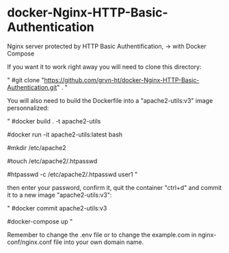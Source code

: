 # docker-Nginx-HTTP-Basic-Authentication
Nginx server protected by HTTP Basic Authentification, -> with Docker Compose

If you want it to work right away you will need to clone this directory:

"
#git clone "https://github.com/grvn-ht/docker-Nginx-HTTP-Basic-Authentication.git" .
"

You will also need to build the Dockerfile into a "apache2-utils:v3" image personnalized:

"
#docker build . -t apache2-utils

#docker run -it apache2-utils:latest bash

#mkdir /etc/apache2

#touch /etc/apache2/.htpasswd

#htpasswd -c /etc/apache2/.htpasswd user1
"

then enter your password, confirm it, quit the container "ctrl+d" and commit it to a new image "apache2-utils:v3":

"
#docker commit <container-name> apache2-utils:v3

#docker-compose up
"

Remember to change the .env file or to change the example.com in nginx-conf/nginx.conf file into your own domain name.
